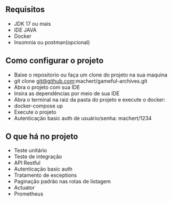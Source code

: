 ## Requisitos
- JDK 17 ou mais
- IDE JAVA
- Docker
- Insomnia ou postman(opcional)

## Como configurar o projeto
- Baixe o repositorio ou faça um clone do projeto na sua maquina
- git clone git@github.com:machert/gameful-archives.git
- Abra o projeto com sua IDE
- Insira as dependências por meio de sua IDE 
- Abra o terminal na raiz da pasta do projeto e execute o docker:
- docker-compose up
- Execute o projeto
- Autenticação basic auth de usuário/senha: machert/1234 

## O que há no projeto
- Teste unitário
- Teste de integração
- API Restful
- Autenticação basic auth
- Tratamento de exceptions
- Paginação padrão nas rotas de listagem
- Actuator
- Prometheus